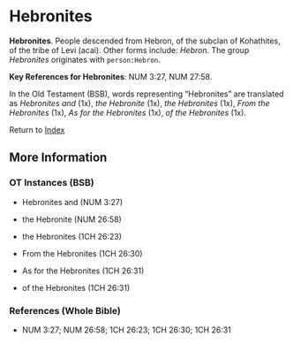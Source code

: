 # Hebronites
**Hebronites**. 
People descended from Hebron, of the subclan of Kohathites, of the tribe of Levi (acai). 
Other forms include: 
*Hebron*. 
The group _Hebronites_ originates with `person:Hebron`. 


**Key References for Hebronites**: 
NUM 3:27, NUM 27:58. 


In the Old Testament (BSB), words representing “Hebronites” are translated as 
*Hebronites and* (1x), *the Hebronite* (1x), *the Hebronites* (1x), *From the Hebronites* (1x), *As for the Hebronites* (1x), *of the Hebronites* (1x). 




Return to [Index](00-Index.md)

## More Information

### OT Instances (BSB)

* Hebronites and (NUM 3:27)

* the Hebronite (NUM 26:58)

* the Hebronites (1CH 26:23)

* From the Hebronites (1CH 26:30)

* As for the Hebronites (1CH 26:31)

* of the Hebronites (1CH 26:31)



### References (Whole Bible)

* NUM 3:27; NUM 26:58; 1CH 26:23; 1CH 26:30; 1CH 26:31



